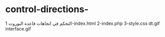 # control-directions- 
التحكم في اتجاهات قاعدة البوروت 
1-index.html
2-index.php
3-style.css
dt.gif
interface.gif
